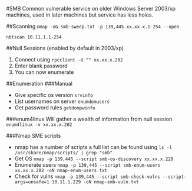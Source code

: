 #SMB
Common vulnerable service on older Windows Server 2003/xp machines, used in later machines but service has less holes.

##Scanning
`nmap -oG smb-sweep.txt -p 139,445 xx.xx.x.1-254 --open`

`nbtscan 10.11.1.1-254`

##Null Sessions (enabled by default in 2003/xp)
1. Connect using `rpcclient -U "" xx.xx.x.202`
2. Enter blank password
3. You can now enumerate

##Enumeration
###Manual
* Give specific os version `srvinfo`
* List usernames on server `enumdomusers`
* Get password rules `getdompwinfo`

###enum4linux
Will gather a wealth of information from null session `enum4linux -v xx.xx.x.202`

###Nmap SME scripts
* nmap has a number of scripts a full list can be found using `ls -l /usr/share/nmap/scripts/ | grep "smb"`
* Get OS `nmap -p 139,445 --script smb-os-discovery xx.xx.x.220`
* Enumerate users `nmap -p 139,445 --script smb-enum-users xx.xx.x.202 -oN nmap-enum-users.txt`
* Check for vulns `nmap -p 139,445 --script smb-check-vulns --script-args=unsafe=1 10.11.1.229 -oN nmap-smb-vuln.txt`


